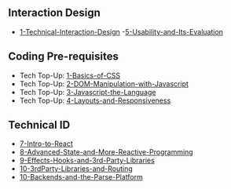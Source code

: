 ## Interaction Design
- [1-Technical-Interaction-Design](Lectures/1-Technical-Interaction-Design.pdf)
-[5-Usability-and-Its-Evaluation](Lectures/5-Usability-and-Its-Evaluation.md)

## Coding Pre-requisites
- Tech Top-Up: [1-Basics-of-CSS](Tech-TopUps/1-Basics-of-CSS.md)
- Tech Top-Up: [2-DOM-Manipulation-with-Javascript](Tech-TopUps/2-DOM-Manipulation-with-Javascript.md)
- Tech Top-Up: [3-Javascript-the-Language](Tech-TopUps/3-Javascript-the-Language.md)
- Tech Top-Up: [4-Layouts-and-Responsiveness](Tech-TopUps/4-Layouts-and-Responsiveness.md)

  
## Technical ID
- [7-Intro-to-React](Lectures/7-Intro-to-React.md)
- [8-Advanced-State-and-More-Reactive-Programming](Lectures/8-Advanced-State-and-More-Reactive-Programming.md)
- [9-Effects-Hooks-and-3rd-Party-Libraries](Lectures/9-Effects-Hooks-and-3rd-Party-Libraries.md)
- [10-3rdParty-Libraries-and-Routing](Lectures/10-3rdParty-Libraries-and-Routing.md)
- [10-Backends-and-the-Parse-Platform](Lectures/10-Backends-and-the-Parse-Platform.md)
